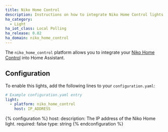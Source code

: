 ```yaml
---
title: Niko Home Control
description: Instructions on how to integrate Niko Home Control lights into Home Assistant.
ha_category:
  - Light
ha_iot_class: Local Polling
ha_release: 0.82
ha_domain: niko_home_control
---
```


The `niko_home_control` platform allows you to integrate your [Niko Home Control](https://www.niko.eu/enus/products/niko-home-control) into Home Assistant.

## Configuration

To enable this lights, add the following lines to your `configuration.yaml`:

```yaml
# Example configuration.yaml entry
light:
  - platform: niko_home_control
    host: IP_ADDRESS
```

{% configuration %}
host:
  description: The IP address of the Niko Home light.
  required: false
  type: string
{% endconfiguration %}
